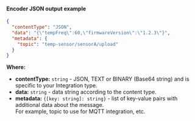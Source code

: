 #### Encoder JSON output example

```json
{
  "contentType": "JSON",
  "data": "{\"tempFreq\":60,\"firmwareVersion\":\"1.2.3\"}",
  "metadata": {
    "topic": "temp-sensor/sensorA/upload"
  }
}
```

**Where:**

<ul>
  <li><b>contentType:</b> <code>string</code> - JSON, TEXT or BINARY (Base64 string) and is specific to your Integration type.
  </li>
  <li><b>data:</b> <code>string</code> - data string according to the content type.
  </li>
  <li><b>metadata:</b> <code>{[key: string]: string}</code> - list of key-value pairs with additional data about the message.<br>
       For example, topic to use for MQTT integration, etc.
  </li>
</ul>

<br>
<br>
